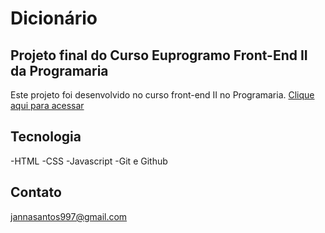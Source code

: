 ﻿# Dicionário
## Projeto final do Curso Euprogramo Front-End II da Programaria

Este projeto foi desenvolvido no curso front-end II no Programaria.
[Clique aqui para acessar](https://jannas3.github.io/ProjetoAutoral/)


## Tecnologia
-HTML
-CSS
-Javascript
-Git e Github

## Contato

jannasantos997@gmail.com
